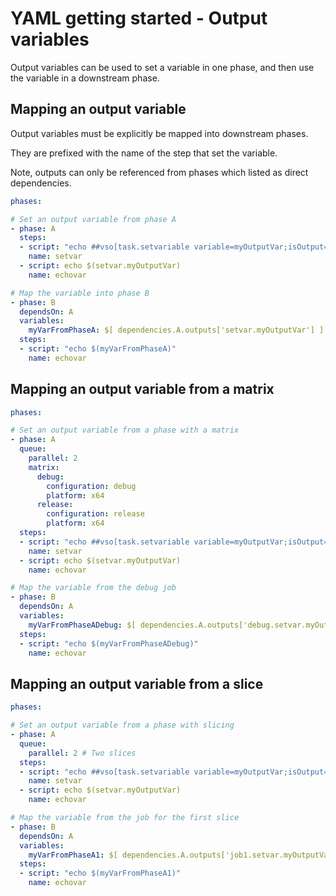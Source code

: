 # YAML getting started - Output variables

Output variables can be used to set a variable in one phase, and then use the variable in a downstream phase.

## Mapping an output variable

Output variables must be explicitly be mapped into downstream phases.

They are prefixed with the name of the step that set the variable.

Note, outputs can only be referenced from phases which listed as direct dependencies.

```yaml
phases:

# Set an output variable from phase A
- phase: A
  steps: 
  - script: "echo ##vso[task.setvariable variable=myOutputVar;isOutput=true]this is the value"
    name: setvar
  - script: echo $(setvar.myOutputVar)
    name: echovar

# Map the variable into phase B
- phase: B
  dependsOn: A
  variables:
    myVarFromPhaseA: $[ dependencies.A.outputs['setvar.myOutputVar'] ]
  steps:
  - script: "echo $(myVarFromPhaseA)"
    name: echovar
```

## Mapping an output variable from a matrix

```yaml
phases:

# Set an output variable from a phase with a matrix
- phase: A
  queue:
    parallel: 2
    matrix:
      debug:
        configuration: debug
        platform: x64
      release:
        configuration: release
        platform: x64
  steps:
  - script: "echo ##vso[task.setvariable variable=myOutputVar;isOutput=true]this is the $(configuration) value"
    name: setvar
  - script: echo $(setvar.myOutputVar)
    name: echovar

# Map the variable from the debug job
- phase: B
  dependsOn: A
  variables:
    myVarFromPhaseADebug: $[ dependencies.A.outputs['debug.setvar.myOutputVar'] ]
  steps:
  - script: "echo $(myVarFromPhaseADebug)"
    name: echovar
```

## Mapping an output variable from a slice

```yaml
phases:

# Set an output variable from a phase with slicing
- phase: A
  queue:
    parallel: 2 # Two slices
  steps:
  - script: "echo ##vso[task.setvariable variable=myOutputVar;isOutput=true]this is the slice $(system.jobPositionInPhase) value"
    name: setvar
  - script: echo $(setvar.myOutputVar)
    name: echovar

# Map the variable from the job for the first slice
- phase: B
  dependsOn: A
  variables:
    myVarFromPhaseA1: $[ dependencies.A.outputs['job1.setvar.myOutputVar'] ]
  steps:
  - script: "echo $(myVarFromPhaseA1)"
    name: echovar
```
